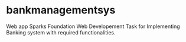 # bankmanagementsys
Web app 
Sparks Foundation Web Developement Task for Implementing Banking system with required functionalities.
